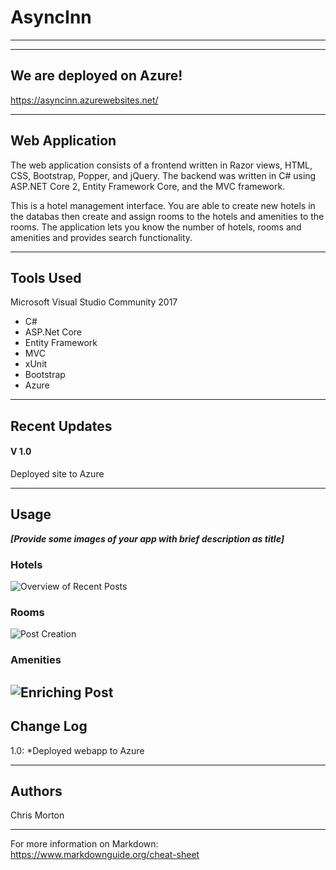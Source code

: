 # AsyncInn
---------------------------------
---------------------------------
## We are deployed on Azure!

https://asyncinn.azurewebsites.net/

---------------------------------
## Web Application

The web application consists of a frontend written in Razor views, HTML, CSS,
Bootstrap, Popper, and jQuery. The backend was written in C# using ASP.NET Core 2, Entity Framework Core, and the MVC framework.

This is a hotel management interface. You are able to create new hotels in the databas then create and assign rooms to the hotels and amenities to the rooms. The application lets you know the number of hotels, rooms and amenities and provides search functionality.

---------------------------------

## Tools Used
Microsoft Visual Studio Community 2017

- C#
- ASP.Net Core
- Entity Framework
- MVC
- xUnit
- Bootstrap
- Azure

---------------------------------

## Recent Updates

#### V 1.0
Deployed site to Azure

---------------------------------

## Usage
***[Provide some images of your app with brief description as title]***

### Hotels
![Overview of Recent Posts](https://via.placeholder.com/500x250)

### Rooms
![Post Creation](https://via.placeholder.com/500x250)

### Amenities
![Enriching Post](https://via.placeholder.com/500x250)
---------------------------

## Change Log
1.0: *Deployed webapp to Azure

------------------------------

## Authors
Chris Morton

------------------------------

For more information on Markdown: https://www.markdownguide.org/cheat-sheet
